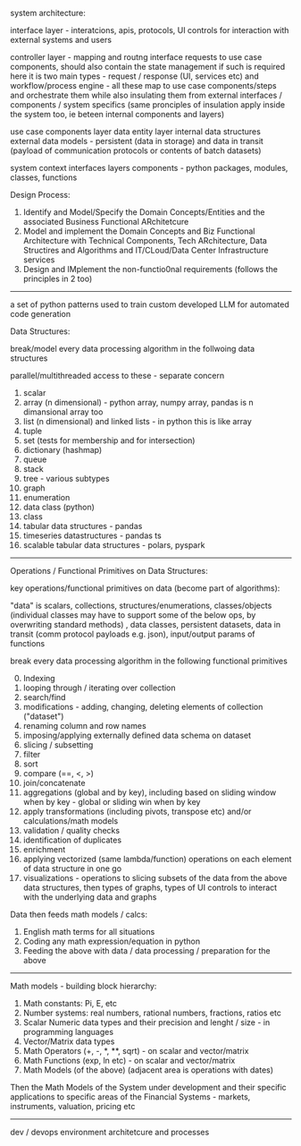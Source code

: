 
system architecture:
 
interface layer - interatcions, apis, protocols, UI controls for interaction with external systems and users

controller layer - mapping and routng interface requests to use case components, should also contain the state management if such is required
here it is two main types - request / response (UI, services etc) and workflow/process engine - all these map to use case components/steps and orchestrate them 
 while also insulating them from external interfaces / components / system specifics (same pronciples of insulation apply inside the system too, ie beteen internal components and layers)

use case components layer
data entity layer
internal data structures
external data models - persistent (data in storage) and data in transit (payload of communication protocols or contents of batch datasets)

system context
interfaces
layers
components - python packages, modules, classes, functions

Design Process: 
1. Identify and Model/Specify the Domain Concepts/Entities and the associated Business Functional ARchitetcure
2. Model and implement the Domain Concepts and Biz Functional Architecture with Technical Components, Tech ARchitecture, Data Structires and Algorithms and IT/CLoud/Data Center Infrastructure services
3. Design and IMplement the non-functio0nal requirements (follows the principles in 2 too)

---------------------------------------------

a set of python patterns used to train custom developed LLM for automated code generation

Data Structures:

break/model every data processing algorithm in the follwoing data structures 

parallel/multithreaded access to these - separate concern

1. scalar
2. array (n dimensional) - python array, numpy array, pandas is n dimansional array too
3. list (n dimensional) and linked lists - in python this is like array
4. tuple
5. set (tests for membership and for intersection)
6. dictionary (hashmap)
7. queue
8. stack
9. tree - various subtypes
10. graph
7. enumeration
7. data class (python)
8. class
8. tabular data structures - pandas
9. timeseries datastructures - pandas ts
10. scalable tabular data structures - polars, pyspark

-------------------------------------

Operations / Functional Primitives on Data Structures:

key operations/functional primitives on data (become part of algorithms):

"data" is scalars, collections, structures/enumerations, classes/objects (individual classes may have to support some of the below ops, by overwriting standard methods)
 , data classes, persistent datasets, data in transit (comm protocol payloads e.g. json), input/output params of functions

break every data processing algorithm in the following functional primitives

0. Indexing
1. looping through / iterating over collection
1. search/find
2. modifications - adding, changing, deleting elements of collection ("dataset")
3. renaming column and row names
4. imposing/applying externally defined data schema on dataset
2. slicing / subsetting
3. filter
4. sort
5. compare (==, <, >)
6. join/concatenate
7. aggregations (global and by key), including based on sliding window when by key - global or sliding win when by key
8. apply transformations (including pivots, transpose etc) and/or calculations/math models
9. validation / quality checks
10. identification of duplicates
10. enrichment
11. applying vectorized (same lambda/function) operations on each element of data structure in one go
11. visualizations - operations to slicing subsets of the data from the above data structures, then types of graphs, types of UI controls to interact with the underlying data and graphs

Data then feeds math models / calcs:

1. English math terms for all situations
2. Coding any math expression/equation in python
3. Feeding the above with data / data processing / preparation for the above

---------------------------------------

 Math models - building block hierarchy:

 1. Math constants: Pi, E, etc
 2. Number systems: real numbers, rational numbers, fractions, ratios etc
 3. Scalar Numeric data types and their precision and lenght / size - in programming languages
 4. Vector/Matrix data types
 5. Math Operators (+, -, *, **, sqrt) - on scalar and vector/matrix
 6. Math Functions (exp, ln etc) - on scalar and vector/matrix
 7. Math Models (of the above)
(adjacent area is operations with dates)

Then the Math Models of the System under development and their specific applications to specific areas of the Financial Systems - markets, instruments, valuation, pricing etc

----------------------------------

dev / devops environment architetcure and processes 


